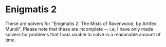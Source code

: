 # Enigmatis 2

These are solvers for "Enigmatis 2: The Mists of Ravenwood, by Artifex Mundi".
Please note that these are incomplete -- i.e, I have only made solvers for
problems that I was unable to solve in a reasonable amount of time.

